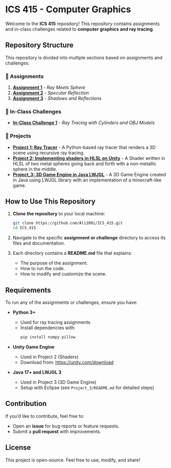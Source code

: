 # ICS 415 - Computer Graphics

Welcome to the **ICS 415** repository! This repository contains assignments and in-class challenges related to **computer graphics and ray tracing**.

## Repository Structure

This repository is divided into multiple sections based on assignments and challenges:

### 📂 Assignments
1. **[Assignment 1](Assignment_1/)** - *Ray Meets Sphere*
2. **[Assignment 2](Assignment_2/)** - *Specular Reflection*
3. **[Assignment 3](Assignment_3/)** - *Shadows and Reflections*

### 📂 In-Class Challenges
- **[In-Class Challenge 1](InClass_challenge_1/)** - *Ray Tracing with Cylinders and OBJ Models*

### 📂 Projects
- **[Project 1: Ray Tracer](Project_1/)** - A Python-based ray tracer that renders a 3D scene using recursive ray tracing.
- **[Project 2: Implementing shaders in HLSL on Unity](Project_2/)** - A Shader written in HLSL of two metal spheres going back and forth with a non-metallic sphere in the middle.
- **[Project_3: 3D Game Engine in Java LWJGL](Project_3/)** - A 3D Game Engine created in Java using LWJGL library with an implementation of a minecraft-like game.

## How to Use This Repository

1. **Clone the repository** to your local machine:
   ```bash
   git clone https://github.com/Ali100i/ICS_415.git
   cd ICS_415
   ```

2. Navigate to the specific **assignment or challenge** directory to access its files and documentation.

3. Each directory contains a **README.md** file that explains:
   - The purpose of the assignment.
   - How to run the code.
   - How to modify and customize the scene.

## Requirements

To run any of the assignments or challenges, ensure you have:

- **Python 3+**
  - Used for ray tracing assignments
  - Install dependencies with:
    ```bash
    pip install numpy pillow
    ```

- **Unity Game Engine**
  - Used in Project 2 (Shaders)
  - Download from: https://unity.com/download

- **Java 17+ and LWJGL 3**
  - Used in Project 3 (3D Game Engine)
  - Setup with Eclipse (see `Project_3/README.md` for detailed steps)

## Contribution

If you’d like to contribute, feel free to:
- Open an **issue** for bug reports or feature requests.
- Submit a **pull request** with improvements.

## License

This project is open-source. Feel free to use, modify, and share!
